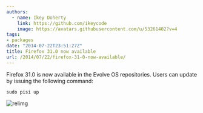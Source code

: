```yaml
---
authors:
  - name: Ikey Doherty
    link: https://github.com/ikeycode
    image: https://avatars.githubusercontent.com/u/53261402?v=4
tags:
- packages
date: "2014-07-22T23:51:27Z"
title: Firefox 31.0 now available
url: /2014/07/22/firefox-31-0-now-available/
---
```


Firefox 31.0 is now available in the Evolve OS repositories. Users can update by issuing the following command:
<!--more-->
```
sudo pisi up
```

![relimg](https://solus-project.com/release_images/firefox31.png)